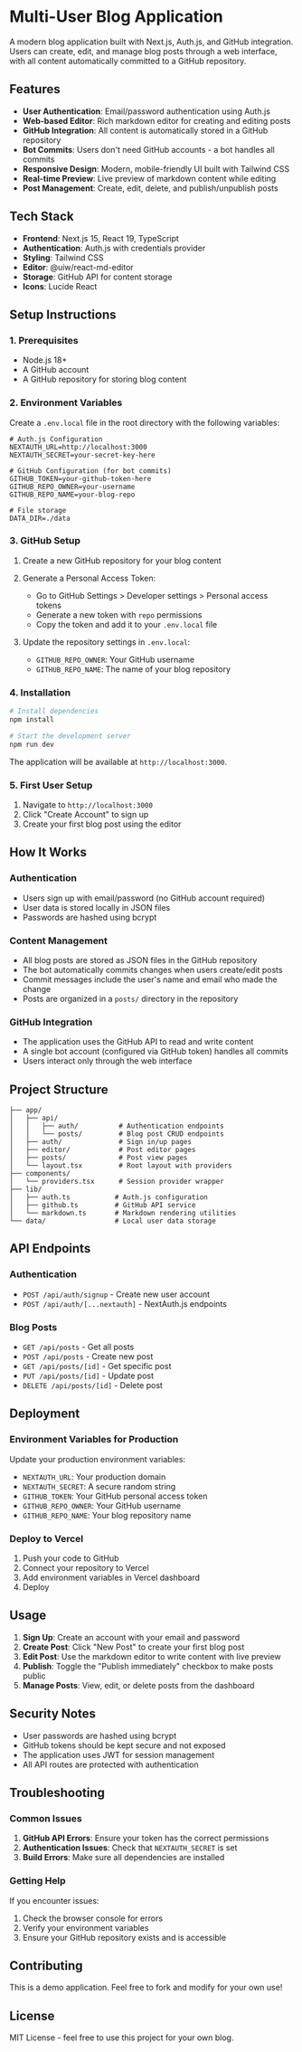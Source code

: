 # Multi-User Blog Application

A modern blog application built with Next.js, Auth.js, and GitHub integration. Users can create, edit, and manage blog posts through a web interface, with all content automatically committed to a GitHub repository.

## Features

- **User Authentication**: Email/password authentication using Auth.js
- **Web-based Editor**: Rich markdown editor for creating and editing posts
- **GitHub Integration**: All content is automatically stored in a GitHub repository
- **Bot Commits**: Users don't need GitHub accounts - a bot handles all commits
- **Responsive Design**: Modern, mobile-friendly UI built with Tailwind CSS
- **Real-time Preview**: Live preview of markdown content while editing
- **Post Management**: Create, edit, delete, and publish/unpublish posts

## Tech Stack

- **Frontend**: Next.js 15, React 19, TypeScript
- **Authentication**: Auth.js with credentials provider
- **Styling**: Tailwind CSS
- **Editor**: @uiw/react-md-editor
- **Storage**: GitHub API for content storage
- **Icons**: Lucide React

## Setup Instructions

### 1. Prerequisites

- Node.js 18+ 
- A GitHub account
- A GitHub repository for storing blog content

### 2. Environment Variables

Create a `.env.local` file in the root directory with the following variables:

```env
# Auth.js Configuration
NEXTAUTH_URL=http://localhost:3000
NEXTAUTH_SECRET=your-secret-key-here

# GitHub Configuration (for bot commits)
GITHUB_TOKEN=your-github-token-here
GITHUB_REPO_OWNER=your-username
GITHUB_REPO_NAME=your-blog-repo

# File storage
DATA_DIR=./data
```

### 3. GitHub Setup

1. Create a new GitHub repository for your blog content
2. Generate a Personal Access Token:
   - Go to GitHub Settings > Developer settings > Personal access tokens
   - Generate a new token with `repo` permissions
   - Copy the token and add it to your `.env.local` file

3. Update the repository settings in `.env.local`:
   - `GITHUB_REPO_OWNER`: Your GitHub username
   - `GITHUB_REPO_NAME`: The name of your blog repository

### 4. Installation

```bash
# Install dependencies
npm install

# Start the development server
npm run dev
```

The application will be available at `http://localhost:3000`.

### 5. First User Setup

1. Navigate to `http://localhost:3000`
2. Click "Create Account" to sign up
3. Create your first blog post using the editor

## How It Works

### Authentication
- Users sign up with email/password (no GitHub account required)
- User data is stored locally in JSON files
- Passwords are hashed using bcrypt

### Content Management
- All blog posts are stored as JSON files in the GitHub repository
- The bot automatically commits changes when users create/edit posts
- Commit messages include the user's name and email who made the change
- Posts are organized in a `posts/` directory in the repository

### GitHub Integration
- The application uses the GitHub API to read and write content
- A single bot account (configured via GitHub token) handles all commits
- Users interact only through the web interface

## Project Structure

```
├── app/
│   ├── api/
│   │   ├── auth/          # Authentication endpoints
│   │   └── posts/         # Blog post CRUD endpoints
│   ├── auth/              # Sign in/up pages
│   ├── editor/            # Post editor pages
│   ├── posts/             # Post view pages
│   └── layout.tsx         # Root layout with providers
├── components/
│   └── providers.tsx      # Session provider wrapper
├── lib/
│   ├── auth.ts           # Auth.js configuration
│   ├── github.ts         # GitHub API service
│   └── markdown.ts       # Markdown rendering utilities
└── data/                 # Local user data storage
```

## API Endpoints

### Authentication
- `POST /api/auth/signup` - Create new user account
- `POST /api/auth/[...nextauth]` - NextAuth.js endpoints

### Blog Posts
- `GET /api/posts` - Get all posts
- `POST /api/posts` - Create new post
- `GET /api/posts/[id]` - Get specific post
- `PUT /api/posts/[id]` - Update post
- `DELETE /api/posts/[id]` - Delete post

## Deployment

### Environment Variables for Production
Update your production environment variables:
- `NEXTAUTH_URL`: Your production domain
- `NEXTAUTH_SECRET`: A secure random string
- `GITHUB_TOKEN`: Your GitHub personal access token
- `GITHUB_REPO_OWNER`: Your GitHub username
- `GITHUB_REPO_NAME`: Your blog repository name

### Deploy to Vercel
1. Push your code to GitHub
2. Connect your repository to Vercel
3. Add environment variables in Vercel dashboard
4. Deploy

## Usage

1. **Sign Up**: Create an account with your email and password
2. **Create Post**: Click "New Post" to create your first blog post
3. **Edit Post**: Use the markdown editor to write content with live preview
4. **Publish**: Toggle the "Publish immediately" checkbox to make posts public
5. **Manage Posts**: View, edit, or delete posts from the dashboard

## Security Notes

- User passwords are hashed using bcrypt
- GitHub tokens should be kept secure and not exposed
- The application uses JWT for session management
- All API routes are protected with authentication

## Troubleshooting

### Common Issues

1. **GitHub API Errors**: Ensure your token has the correct permissions
2. **Authentication Issues**: Check that `NEXTAUTH_SECRET` is set
3. **Build Errors**: Make sure all dependencies are installed

### Getting Help

If you encounter issues:
1. Check the browser console for errors
2. Verify your environment variables
3. Ensure your GitHub repository exists and is accessible

## Contributing

This is a demo application. Feel free to fork and modify for your own use!

## License

MIT License - feel free to use this project for your own blog.
